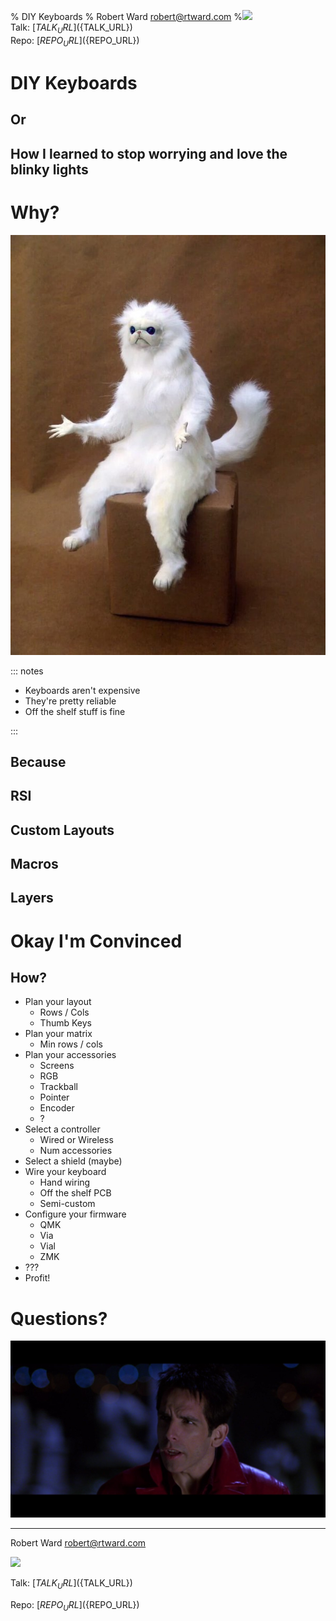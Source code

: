 % DIY Keyboards
% Robert Ward <robert@rtward.com>
%![](static/qrcode.png)<br/>Talk: [${TALK_URL}](${TALK_URL})<br/>Repo: [${REPO_URL}](${REPO_URL})

# DIY Keyboards

## Or

## How I learned to stop worrying and love the blinky lights

# Why?

![](static/but-why.jpg)

::: notes

 - Keyboards aren't expensive
 - They're pretty reliable
 - Off the shelf stuff is fine

:::

## Because

## RSI

## Custom Layouts

## Macros

## Layers

# Okay I'm Convinced

## How?

 - Plan your layout
    - Rows / Cols
    - Thumb Keys
 - Plan your matrix
   - Min rows / cols
 - Plan your accessories
   - Screens
   - RGB
   - Trackball
   - Pointer
   - Encoder
   - ?
 - Select a controller
   - Wired or Wireless
   - Num accessories
 - Select a shield (maybe)
 - Wire your keyboard
   - Hand wiring
   - Off the shelf PCB
   - Semi-custom
 - Configure your firmware
   - QMK
   - Via
   - Vial
   - ZMK
 - ???
 - Profit!

# Questions?

![](static/but-why-male-models.jpg)

---

Robert Ward <robert@rtward.com>

![](static/qrcode.png)

Talk: [${TALK_URL}](${TALK_URL})

Repo: [${REPO_URL}](${REPO_URL})
